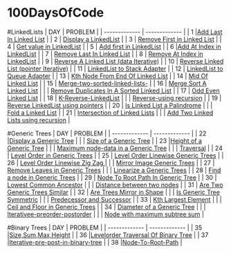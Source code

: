 # 100DaysOfCode

#LinkedLists
| DAY  | PROBLEM |
| ------------- | ------------- |
| 1  |[Add Last In Linked List](https://github.com/sakshamlamba109/100DaysOfCode/blob/master/Linked%20List/Add%20Last%20In%20Linked%20List.txt) |
| 2  | [Display a LinkedList](https://github.com/sakshamlamba109/100DaysOfCode/blob/master/Linked%20List/Display%20a%20LinkedList.txt)  |
| 3  | [Remove First in Linked List](https://github.com/sakshamlamba109/100DaysOfCode/blob/master/Linked%20List/Remove%20First.txt)  |
| 4  | [Get value in LinkedList](https://github.com/sakshamlamba109/100DaysOfCode/blob/master/Linked%20List/Get%20value%20in%20LinkedList.txt)  |
| 5 | [Add first in LinkedList](https://github.com/sakshamlamba109/100DaysOfCode/blob/master/Linked%20List/Add%20first%20in%20LinkedList.java)  |
| 6 |[Add At Index in LinkedList](https://github.com/sakshamlamba109/100DaysOfCode/blob/master/Linked%20List/AddAtIndex.txt)  |
| 7  | [Remove Last In Linked List](https://github.com/sakshamlamba109/100DaysOfCode/blob/master/Linked%20List/Remove%20Last%20At%20Index.txt)  |
| 8  | [Remove At Index in LinkedList](https://github.com/sakshamlamba109/100DaysOfCode/blob/master/Linked%20List/Remove%20At%20Index.txt)  |
| 9  | [Reverse A Linked List (data Iterative)](https://github.com/sakshamlamba109/100DaysOfCode/blob/master/Linked%20List/Reverse%20A%20Linked%20List%20(data%20Iterative).txt)  |
| 10  | [Reverse Linked List (pointer Iterative)](https://github.com/sakshamlamba109/100DaysOfCode/blob/master/Linked%20List/Reverse%20Linked%20List%20(pointer%20Iterative).txt)  |
| 11  | [LinkedList to Stack Adapter](https://github.com/sakshamlamba109/100DaysOfCode/blob/master/Linked%20List/LinkedList%20to%20Stack%20Adapter.txt) |
| 12  | [LinkedList to Queue Adapter](https://github.com/sakshamlamba109/100DaysOfCode/blob/master/Linked%20List/LinkedList%20to%20Queue%20Adapter.txt)  |
| 13  | [Kth Node From End Of Linked List](https://github.com/sakshamlamba109/100DaysOfCode/blob/master/Linked%20List/Kth%20Node%20From%20End%20Of%20Linked%20List.txt)  |
| 14  | [Mid Of Linked List](https://github.com/sakshamlamba109/100DaysOfCode/blob/master/Linked%20List/Mid%20Of%20Linked%20List.txt)  |
| 15 | [Merge-two-sorted-linked-lists-](https://github.com/sakshamlamba109/100DaysOfCode/blob/master/Linked%20List/merge-two-sorted-linked-lists-official.txt)  |
| 16  | [Merge Sort A Linked List](https://github.com/sakshamlamba109/100DaysOfCode/blob/master/Linked%20List/Merge%20Sort%20A%20Linked%20List.txt) |
|      | [Remove Duplicates In A Sorted Linked List](https://github.com/sakshamlamba109/100DaysOfCode/blob/master/Linked%20List/Remove%20duplicates%20from%20a%20sorted%20Linked%20List.java) |
| 17 | [Odd Even Linked List](https://github.com/sakshamlamba109/100DaysOfCode/blob/master/Linked%20List/Odd%20Even%20Linked%20List.java) |
| 18 | [K-Reverse-LinkedList](https://github.com/sakshamlamba109/100DaysOfCode/blob/35a05b4cf7e76cf3b8741fc14c83ce39a1bf3767/Linked%20List/K-Reverse-LinkedList.java) |
|    | [Reverse-using recursion](https://github.com/sakshamlamba109/100DaysOfCode/blob/35a05b4cf7e76cf3b8741fc14c83ce39a1bf3767/Linked%20List/Display-Reverse-LinkedList.java) |
| 19 | [Reverse LinkedList using pointers](https://github.com/sakshamlamba109/100DaysOfCode/blob/master/Linked%20List/Reverse%20Linked%20List%20using%20pointer.java) |
| 20 | [Is Linked List a Palindrome](https://github.com/sakshamlamba109/100DaysOfCode/blob/master/Linked%20List/Is%20Linked%20List%20a%20Palindrome.java) |
|    | [Fold a Linked List](https://github.com/sakshamlamba109/100DaysOfCode/blob/master/Linked%20List/Fold%20a%20Linked%20List.java) |
| 21 | [Intersection of Linked Lists](https://github.com/sakshamlamba109/100DaysOfCode/blob/master/Linked%20List/Intersection%20of%20Linked%20List.java) |
|    | [Add Two Linked Lists using recursion](https://github.com/sakshamlamba109/100DaysOfCode/blob/master/Linked%20List/Add%20two%20Linked%20Lists.java) |


#Generic Trees
| DAY  | PROBLEM |
| ------------- | ------------- |
| 22  |[Display a Generic Tree](https://github.com/sakshamlamba109/100DaysOfCode/blob/master/Generic%20Trees/Display%20a%20Generic%20Tree.java) |
|     | [Size of a Generic Tree](https://github.com/sakshamlamba109/100DaysOfCode/blob/master/Generic%20Trees/Size%20of%20a%20Generic%20Tree.java)  |
| 23  |[Height of a Generic Tree](https://github.com/sakshamlamba109/100DaysOfCode/blob/master/Generic%20Trees/Height%20of%20a%20Generic%20Tree.java) |
|     | [Maximum node-data in a Generic Tree](https://github.com/sakshamlamba109/100DaysOfCode/blob/master/Generic%20Trees/Maximum%20in%20Generic%20Trees.java)  |
|     | [Traversal](https://github.com/sakshamlamba109/100DaysOfCode/blob/master/Generic%20Trees/Generic%20Tree%20-%20Traversals%20(pre-order%2C%20Post-order).java)  |
| 24  | [Level Order in Generic Trees](https://github.com/sakshamlamba109/100DaysOfCode/blob/master/Generic%20Trees/Level-Order-Generic-Tree.java)  |
| 25  | [Level Order Linewise Generic Trees](https://github.com/sakshamlamba109/100DaysOfCode/blob/master/Generic%20Trees/Levelorder%20Linewise%20in%20Generic%20Trees.java)  |
| 26  | [Level Order Linewise Zig Zag ](https://github.com/sakshamlamba109/100DaysOfCode/blob/master/Generic%20Trees/Levelorder%20Linewise%20Zig%20Zag.java)  |
|     | [Mirror Image Generic Trees](https://github.com/sakshamlamba109/100DaysOfCode/blob/master/Generic%20Trees/Mirror%20image%20of%20a%20Generic%20Tree.java)  |
| 27  | [Remove Leaves in Generic Trees](https://github.com/sakshamlamba109/100DaysOfCode/blob/master/Generic%20Trees/Remove%20Leaves%20in%20Generic%20Trees.java)  |
|     | [Linearize a Generic Trees](https://github.com/sakshamlamba109/100DaysOfCode/blob/master/Generic%20Trees/Linearize%20a%20Generic%20Tree.java)  |
|  28 | [Find a node in Generic Trees](https://github.com/sakshamlamba109/100DaysOfCode/blob/master/Generic%20Trees/Find%20data%20in%20Generic%20Tree.java)  |
|  29 | [Node To Root Path In Generic Tree](https://github.com/sakshamlamba109/100DaysOfCode/blob/master/Generic%20Trees/Node%20To%20Root%20Path%20In%20Generic%20Tree.java)  |
|  30 | [Lowest Common Ancestor](https://github.com/sakshamlamba109/100DaysOfCode/blob/master/Generic%20Trees/Lowest%20Common%20Ancestor%20in%20Generic%20Trees.java)  |
|     | [Distance between two nodes](https://github.com/sakshamlamba109/100DaysOfCode/blob/master/Generic%20Trees/Distance%20between%20the%20nodes.java)  |
|  31 | [Are Two Generic Trees Similar](https://github.com/sakshamlamba109/100DaysOfCode/blob/master/Generic%20Trees/Are%20Generic%20Trees%20Similar.java)  |
|  32 | [Are Trees Mirror in Shape](https://github.com/sakshamlamba109/100DaysOfCode/blob/master/Generic%20Trees/Are%20trees%20mirror%20in%20shape.java)  |
|     | [Is Generic Tree Symmetric](https://github.com/sakshamlamba109/100DaysOfCode/blob/master/Generic%20Trees/Is%20Generic%20Tree%20Symmetric.java)  |
|     | [Predecessor and Successor](https://github.com/sakshamlamba109/100DaysOfCode/blob/master/Generic%20Trees/predecessor%20And%20Successor%20Of%20a%20Generic%20Tree.java)  |
|  33 | [Kth Largest Element](https://github.com/sakshamlamba109/100DaysOfCode/blob/master/Generic%20Trees/Kth%20Largest%20Element%20in%20Generic%20Tree.java)  |
|     | [Ceil and Floor in Generic Trees](https://github.com/sakshamlamba109/100DaysOfCode/blob/master/Generic%20Trees/Ceil%20and%20Floor%20In%20a%20Generic%20Tree.java)  |
|  34 | [Diameter of a Generic Tree](https://github.com/sakshamlamba109/100DaysOfCode/blob/master/Generic%20Trees/Diameter%20of%20Generic%20Tree.java)  |
|     | [Iterativee-preorder-postorder](https://github.com/sakshamlamba109/100DaysOfCode/blob/master/Generic%20Trees/Iterative-preorder-postorder%20in%20Generic%20Trees.java)  |
|     | [Node with maximum subtree sum](https://github.com/sakshamlamba109/100DaysOfCode/blob/master/Generic%20Trees/Node%20With%20Maximum%20Subtree%20Sum.java)  |

#Binary Trees
| DAY  | PROBLEM |
| ------------- | ------------- |
|  35 |[Size,Sum,Max,Height](https://github.com/sakshamlamba109/100DaysOfCode/blob/master/Binary%20Trees/Size%2C%20Sum%2C%20Max_Value%2C%20Height%20in%20a%20Generic%20Tree.java) |
|  36 |[Levelorder Traversal Of Binary Tree](https://github.com/sakshamlamba109/100DaysOfCode/blob/master/Binary%20Trees/Levelorder%20Traversal%20Of%20Binary%20Tree.java) |
|  37 |[Iterative-pre-post-in-binary-tree](https://github.com/sakshamlamba109/100DaysOfCode/blob/master/Binary%20Trees/Iterative-pre-in-post-order%20in%20binary%20tree.java) |
|  38 |[Node-To-Root-Path](https://github.com/sakshamlamba109/100DaysOfCode/blob/master/Binary%20Trees/Node-To-Root-Path.java) |




